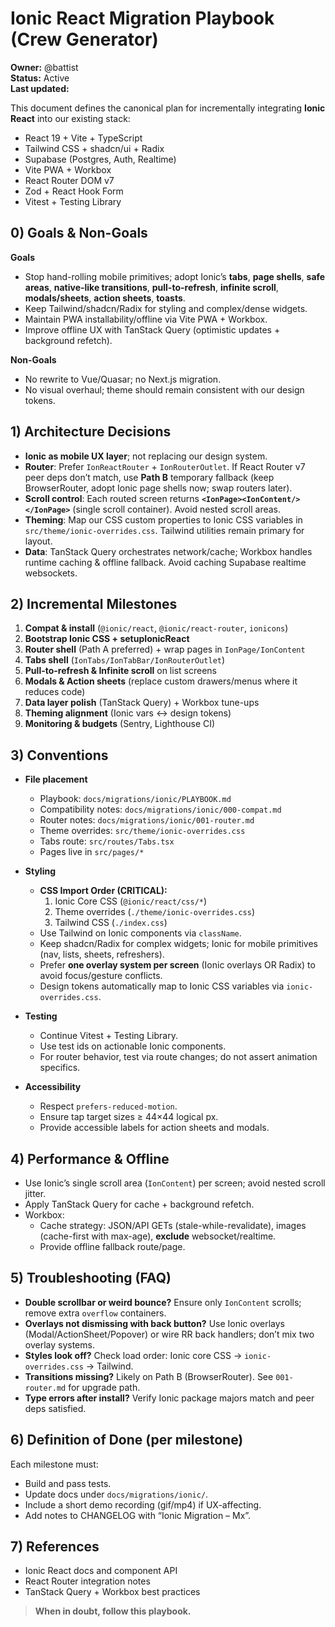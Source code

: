 # Ionic React Migration Playbook (Crew Generator)

**Owner:** @battist  
**Status:** Active  
**Last updated:** <set date>  

This document defines the canonical plan for incrementally integrating **Ionic React** into our existing stack:
- React 19 + Vite + TypeScript
- Tailwind CSS + shadcn/ui + Radix
- Supabase (Postgres, Auth, Realtime)
- Vite PWA + Workbox
- React Router DOM v7
- Zod + React Hook Form
- Vitest + Testing Library

## 0) Goals & Non-Goals

**Goals**
- Stop hand-rolling mobile primitives; adopt Ionic’s **tabs**, **page shells**, **safe areas**, **native-like transitions**, **pull-to-refresh**, **infinite scroll**, **modals/sheets**, **action sheets**, **toasts**.
- Keep Tailwind/shadcn/Radix for styling and complex/dense widgets.
- Maintain PWA installability/offline via Vite PWA + Workbox.
- Improve offline UX with TanStack Query (optimistic updates + background refetch).

**Non-Goals**
- No rewrite to Vue/Quasar; no Next.js migration.
- No visual overhaul; theme should remain consistent with our design tokens.

## 1) Architecture Decisions

- **Ionic as mobile UX layer**; not replacing our design system.  
- **Router**: Prefer `IonReactRouter` + `IonRouterOutlet`. If React Router v7 peer deps don’t match, use **Path B** temporary fallback (keep BrowserRouter, adopt Ionic page shells now; swap routers later).  
- **Scroll control**: Each routed screen returns **`<IonPage><IonContent/></IonPage>`** (single scroll container). Avoid nested scroll areas.  
- **Theming**: Map our CSS custom properties to Ionic CSS variables in `src/theme/ionic-overrides.css`. Tailwind utilities remain primary for layout.  
- **Data**: TanStack Query orchestrates network/cache; Workbox handles runtime caching & offline fallback. Avoid caching Supabase realtime websockets.

## 2) Incremental Milestones

1. **Compat & install** (`@ionic/react`, `@ionic/react-router`, `ionicons`)  
2. **Bootstrap Ionic CSS + setupIonicReact**  
3. **Router shell** (Path A preferred) + wrap pages in `IonPage/IonContent`  
4. **Tabs shell** (`IonTabs/IonTabBar/IonRouterOutlet`)  
5. **Pull-to-refresh & Infinite scroll** on list screens  
6. **Modals & Action sheets** (replace custom drawers/menus where it reduces code)  
7. **Data layer polish** (TanStack Query) + Workbox tune-ups  
8. **Theming alignment** (Ionic vars ↔ design tokens)  
9. **Monitoring & budgets** (Sentry, Lighthouse CI)

## 3) Conventions

- **File placement**
  - Playbook: `docs/migrations/ionic/PLAYBOOK.md`
  - Compatibility notes: `docs/migrations/ionic/000-compat.md`
  - Router notes: `docs/migrations/ionic/001-router.md`
  - Theme overrides: `src/theme/ionic-overrides.css`
  - Tabs route: `src/routes/Tabs.tsx`
  - Pages live in `src/pages/*`

- **Styling**
  - **CSS Import Order (CRITICAL):**
    1. Ionic Core CSS (`@ionic/react/css/*`)
    2. Theme overrides (`./theme/ionic-overrides.css`)
    3. Tailwind CSS (`./index.css`)
  - Use Tailwind on Ionic components via `className`.
  - Keep shadcn/Radix for complex widgets; Ionic for mobile primitives (nav, lists, sheets, refreshers).
  - Prefer **one overlay system per screen** (Ionic overlays OR Radix) to avoid focus/gesture conflicts.
  - Design tokens automatically map to Ionic CSS variables via `ionic-overrides.css`.

- **Testing**
  - Continue Vitest + Testing Library.  
  - Use test ids on actionable Ionic components.  
  - For router behavior, test via route changes; do not assert animation specifics.

- **Accessibility**
  - Respect `prefers-reduced-motion`.  
  - Ensure tap target sizes ≥ 44×44 logical px.  
  - Provide accessible labels for action sheets and modals.

## 4) Performance & Offline

- Use Ionic’s single scroll area (`IonContent`) per screen; avoid nested scroll jitter.  
- Apply TanStack Query for cache + background refetch.  
- Workbox:
  - Cache strategy: JSON/API GETs (stale-while-revalidate), images (cache-first with max-age), **exclude** websocket/realtime.
  - Provide offline fallback route/page.

## 5) Troubleshooting (FAQ)

- **Double scrollbar or weird bounce?** Ensure only `IonContent` scrolls; remove extra `overflow` containers.  
- **Overlays not dismissing with back button?** Use Ionic overlays (Modal/ActionSheet/Popover) or wire RR back handlers; don’t mix two overlay systems.  
- **Styles look off?** Check load order: Ionic core CSS → `ionic-overrides.css` → Tailwind.  
- **Transitions missing?** Likely on Path B (BrowserRouter). See `001-router.md` for upgrade path.  
- **Type errors after install?** Verify Ionic package majors match and peer deps satisfied.

## 6) Definition of Done (per milestone)

Each milestone must:
- Build and pass tests.
- Update docs under `docs/migrations/ionic/`.
- Include a short demo recording (gif/mp4) if UX-affecting.
- Add notes to CHANGELOG with “Ionic Migration – Mx”.

## 7) References

- Ionic React docs and component API
- React Router integration notes
- TanStack Query + Workbox best practices

> **When in doubt, follow this playbook.**